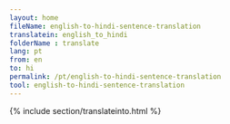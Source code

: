 ```yaml
---
layout: home
fileName: english-to-hindi-sentence-translation
translatein: english_to_hindi
folderName : translate
lang: pt
from: en
to: hi
permalink: /pt/english-to-hindi-sentence-translation
tool: english-to-hindi-sentence-translation
---
```

{% include section/translateinto.html %}